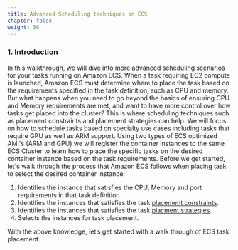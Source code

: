 ```yaml
---
title: Advanced Scheduling techniques on ECS
chapter: false
weight: 56
---
```

### 1. Introduction

In this walkthrough, we will dive into more advanced scheduling scenarios for your tasks running on Amazon ECS. 
When a task requiring EC2 compute is launched, Amazon ECS must determine where to place the task based on the requirements specified in the task definition, such as CPU and memory.
But what happens when you need to go beyond the basics of ensuring CPU and Memory requirements are met, and want to have more control over how tasks get placed into the cluster?
This is where scheduling techniques such as placement constraints and placement strategies can help. 
We will focus on how to schedule tasks based on specialty use cases including tasks that require GPU as well as ARM support. 
Using two types of ECS optimized AMI's (ARM and GPU) we will register the container instances to the same ECS Cluster to learn how to place the specific tasks on the desired container instance based on the task requirements.
Before we get started, let's walk through the process that Amazon ECS follows when placing task to select the desired container instance:

1. Identifies the instance that satisfies the CPU, Memory and port requirements in that task definition
2. Identifies the instances that satisfies the task [placement constraints](https://docs.aws.amazon.com/AmazonECS/latest/developerguide/task-placement-constraints.html). 
3. Identifies the instances that satisfies the task [placment strategies](https://docs.aws.amazon.com/AmazonECS/latest/developerguide/task-placement-strategies.html).
4. Selects the instances for task placement. 


With the above knowledge, let’s get started with a walk through of ECS task placement.